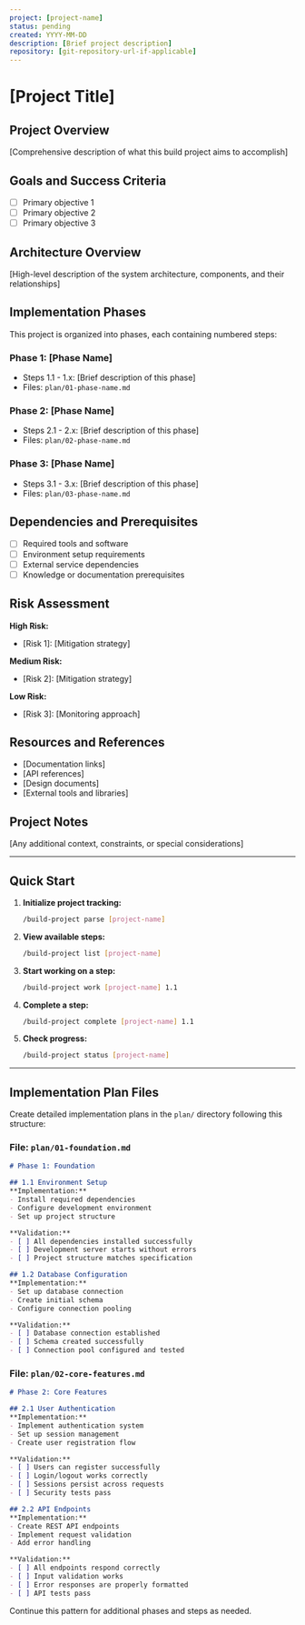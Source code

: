 ```yaml
---
project: [project-name]
status: pending
created: YYYY-MM-DD
description: [Brief project description]
repository: [git-repository-url-if-applicable]
---
```


# [Project Title]

## Project Overview
[Comprehensive description of what this build project aims to accomplish]

## Goals and Success Criteria
- [ ] Primary objective 1
- [ ] Primary objective 2
- [ ] Primary objective 3

## Architecture Overview
[High-level description of the system architecture, components, and their relationships]

## Implementation Phases
This project is organized into phases, each containing numbered steps:

### Phase 1: [Phase Name]
- Steps 1.1 - 1.x: [Brief description of this phase]
- Files: `plan/01-phase-name.md`

### Phase 2: [Phase Name]  
- Steps 2.1 - 2.x: [Brief description of this phase]
- Files: `plan/02-phase-name.md`

### Phase 3: [Phase Name]
- Steps 3.1 - 3.x: [Brief description of this phase]  
- Files: `plan/03-phase-name.md`

## Dependencies and Prerequisites
- [ ] Required tools and software
- [ ] Environment setup requirements
- [ ] External service dependencies
- [ ] Knowledge or documentation prerequisites

## Risk Assessment
**High Risk:**
- [Risk 1]: [Mitigation strategy]

**Medium Risk:**
- [Risk 2]: [Mitigation strategy]

**Low Risk:**
- [Risk 3]: [Monitoring approach]

## Resources and References
- [Documentation links]
- [API references]
- [Design documents]
- [External tools and libraries]

## Project Notes
[Any additional context, constraints, or special considerations]

---

## Quick Start

1. **Initialize project tracking:**
   ```bash
   /build-project parse [project-name]
   ```

2. **View available steps:**
   ```bash
   /build-project list [project-name]
   ```

3. **Start working on a step:**
   ```bash
   /build-project work [project-name] 1.1
   ```

4. **Complete a step:**
   ```bash
   /build-project complete [project-name] 1.1
   ```

5. **Check progress:**
   ```bash
   /build-project status [project-name]
   ```

---

## Implementation Plan Files

Create detailed implementation plans in the `plan/` directory following this structure:

### File: `plan/01-foundation.md`
```markdown
# Phase 1: Foundation

## 1.1 Environment Setup
**Implementation:**
- Install required dependencies
- Configure development environment  
- Set up project structure

**Validation:**
- [ ] All dependencies installed successfully
- [ ] Development server starts without errors
- [ ] Project structure matches specification

## 1.2 Database Configuration
**Implementation:**
- Set up database connection
- Create initial schema
- Configure connection pooling

**Validation:**
- [ ] Database connection established
- [ ] Schema created successfully
- [ ] Connection pool configured and tested
```

### File: `plan/02-core-features.md`
```markdown
# Phase 2: Core Features

## 2.1 User Authentication
**Implementation:**
- Implement authentication system
- Set up session management
- Create user registration flow

**Validation:**
- [ ] Users can register successfully
- [ ] Login/logout works correctly
- [ ] Sessions persist across requests
- [ ] Security tests pass

## 2.2 API Endpoints
**Implementation:**
- Create REST API endpoints
- Implement request validation
- Add error handling

**Validation:**
- [ ] All endpoints respond correctly
- [ ] Input validation works
- [ ] Error responses are properly formatted
- [ ] API tests pass
```

Continue this pattern for additional phases and steps as needed.